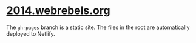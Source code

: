 # [2014.webrebels.org](https://2014.webrebels.org)

The `gh-pages` branch is a static site. 
The files in the root are automatically deployed to Netlify.

